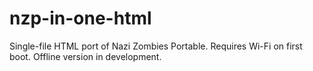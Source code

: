 # nzp-in-one-html
Single-file HTML port of Nazi Zombies Portable. Requires Wi-Fi on first boot. Offline version in development.
